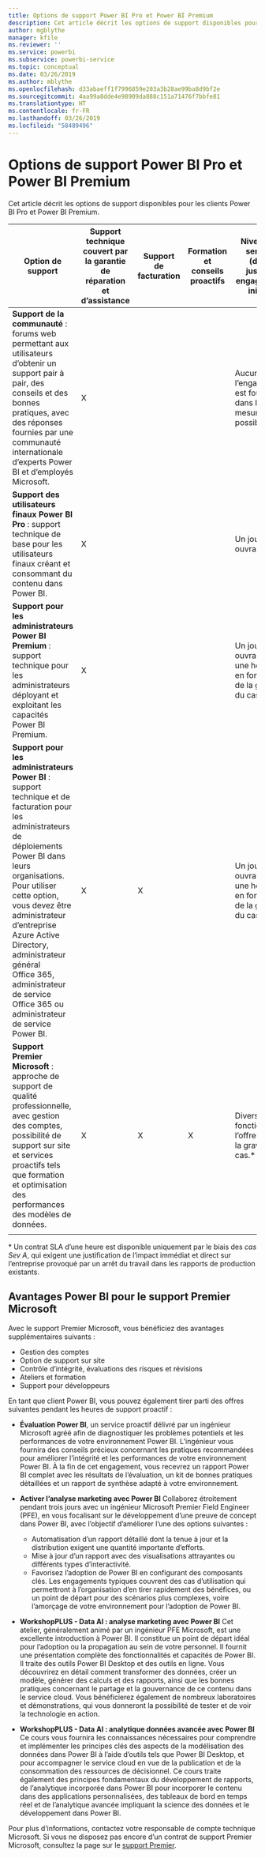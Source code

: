 ```yaml
---
title: Options de support Power BI Pro et Power BI Premium
description: Cet article décrit les options de support disponibles pour les clients Power BI Pro et Power BI Premium.
author: mgblythe
manager: kfile
ms.reviewer: ''
ms.service: powerbi
ms.subservice: powerbi-service
ms.topic: conceptual
ms.date: 03/26/2019
ms.author: mblythe
ms.openlocfilehash: d33abaeff1f7996859e203a3b28ae99ba8d9bf2e
ms.sourcegitcommit: 4aa99a8dde4e98909da888c151a71476f7bbfe81
ms.translationtype: HT
ms.contentlocale: fr-FR
ms.lasthandoff: 03/26/2019
ms.locfileid: "58489496"
---
```

# <a name="power-bi-pro-and-power-bi-premium-support-options"></a>Options de support Power BI Pro et Power BI Premium

Cet article décrit les options de support disponibles pour les clients Power BI Pro et Power BI Premium.

| **Option de support** | **Support technique couvert par la garantie de réparation et d’assistance** | **Support de facturation** | **Formation et conseils proactifs** | **Niveau de service <br>(délai jusqu’à engagement initial)** | **Canal de support** |
| --- | --- | --- | --- | --- | --- |
| **Support de la communauté** : forums web permettant aux utilisateurs d’obtenir un support pair à pair, des conseils et des bonnes pratiques, avec des réponses fournies par une communauté internationale d’experts Power BI et d’employés Microsoft. | X |   |   | Aucun, l’engagement est fourni dans la mesure du possible. | [Communauté Power BI](https://community.powerbi.com) |
| **Support des utilisateurs finaux Power BI Pro** : support technique de base pour les utilisateurs finaux créant et consommant du contenu dans Power BI. | X |   |   | Un jour ouvrable. | [Site de support Power BI](https://support.powerbi.com)  |
| **Support pour les administrateurs Power BI Premium** : support technique pour les administrateurs déployant et exploitant les capacités Power BI Premium. | X |   |   | Un jour ouvrable ou une heure, en fonction de la gravité du cas.\* | [Site de support Power BI](https://support.powerbi.com)<br>OU<br>[Centre d’administration Microsoft 365](https://portal.office.com/adminportal)<br>OU<br> Mode |
| **Support pour les administrateurs Power BI** : support technique et de facturation pour les administrateurs de déploiements Power BI dans leurs organisations.  Pour utiliser cette option, vous devez être administrateur d’entreprise Azure Active Directory, administrateur général Office 365, administrateur de service Office 365 ou administrateur de service Power BI. | X | X |   | Un jour ouvrable ou une heure, en fonction de la gravité du cas.\* | [Centre d’administration Microsoft 365](https://portal.office.com/adminportal)<br>OU<br> Mode |
| **Support Premier Microsoft** : approche de support de qualité professionnelle, avec gestion des comptes, possibilité de support sur site et services proactifs tels que formation et optimisation des performances des modèles de données. | X | X | X | Divers, en fonction de l’offre et de la gravité du cas.\* | Responsable de compte technique <br>OU<br> [Centre d’administration Microsoft 365](https://portal.office.com/adminportal) |
| | | | | | |

\* Un contrat SLA d’une heure est disponible uniquement par le biais des _cas Sev A_, qui exigent une justification de l’impact immédiat et direct sur l’entreprise provoqué par un arrêt du travail dans les rapports de production existants.

## <a name="power-bi-benefits-for-microsoft-premier-support"></a>Avantages Power BI pour le support Premier Microsoft

Avec le support Premier Microsoft, vous bénéficiez des avantages supplémentaires suivants :

- Gestion des comptes
- Option de support sur site
- Contrôle d’intégrité, évaluations des risques et révisions
- Ateliers et formation
- Support pour développeurs

En tant que client Power BI, vous pouvez également tirer parti des offres suivantes pendant les heures de support proactif :

 - **Évaluation Power BI**, un service proactif délivré par un ingénieur Microsoft agréé afin de diagnostiquer les problèmes potentiels et les performances de votre environnement Power BI. L’ingénieur vous fournira des conseils précieux concernant les pratiques recommandées pour améliorer l’intégrité et les performances de votre environnement Power BI. À la fin de cet engagement, vous recevrez un rapport Power BI complet avec les résultats de l’évaluation, un kit de bonnes pratiques détaillées et un rapport de synthèse adapté à votre environnement.

 - **Activer l’analyse marketing avec Power BI** Collaborez étroitement pendant trois jours avec un ingénieur Microsoft Premier Field Engineer (PFE), en vous focalisant sur le développement d’une preuve de concept dans Power BI, avec l’objectif d’améliorer l’une des options suivantes :
    - Automatisation d’un rapport détaillé dont la tenue à jour et la distribution exigent une quantité importante d’efforts.
    - Mise à jour d’un rapport avec des visualisations attrayantes ou différents types d’interactivité. 
    - Favorisez l’adoption de Power BI en configurant des composants clés. Les engagements typiques couvrent des cas d’utilisation qui permettront à l’organisation d’en tirer rapidement des bénéfices, ou un point de départ pour des scénarios plus complexes, voire l’amorçage de votre environnement pour l’adoption de Power BI.

  - **WorkshopPLUS - Data AI : analyse marketing avec Power BI** Cet atelier, généralement animé par un ingénieur PFE Microsoft, est une excellente introduction à Power BI. Il constitue un point de départ idéal pour l’adoption ou la propagation au sein de votre personnel.
Il fournit une présentation complète des fonctionnalités et capacités de Power BI. Il traite des outils Power BI Desktop et des outils en ligne. Vous découvrirez en détail comment transformer des données, créer un modèle, générer des calculs et des rapports, ainsi que les bonnes pratiques concernant le partage et la gouvernance de ce contenu dans le service cloud. Vous bénéficierez également de nombreux laboratoires et démonstrations, qui vous donneront la possibilité de tester et de voir la technologie en action.

  - **WorkshopPLUS - Data AI : analytique données avancée avec Power BI** Ce cours vous fournira les connaissances nécessaires pour comprendre et implémenter les principes clés des aspects de la modélisation des données dans Power BI à l’aide d’outils tels que Power BI Desktop, et pour accompagner le service cloud en vue de la publication et de la consommation des ressources de décisionnel. Ce cours traite également des principes fondamentaux du développement de rapports, de l’analytique incorporée dans Power BI pour incorporer le contenu dans des applications personnalisées, des tableaux de bord en temps réel et de l’analytique avancée impliquant la science des données et le développement dans Power BI.

Pour plus d’informations, contactez votre responsable de compte technique Microsoft. Si vous ne disposez pas encore d’un contrat de support Premier Microsoft, consultez la page sur le [support Premier](https://support.microsoft.com/en-us/premier).
